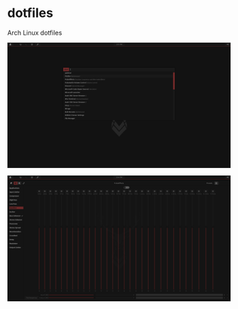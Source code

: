 # dotfiles
Arch Linux dotfiles

![img1](https://raw.githubusercontent.com/Vixtron/dotfiles/master/wallpapers/deerrofi.png)

![img2](https://raw.githubusercontent.com/Vixtron/dotfiles/master/wallpapers/deereq.png)
